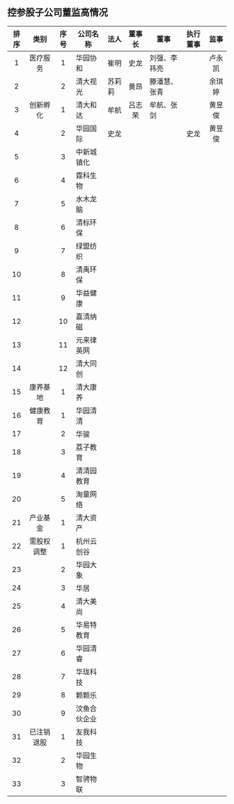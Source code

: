 ## 控参股子公司董监高情况


|排序|类别|序号|公司名称|法人|董事长|董事|执行董事|监事|
|:--:|:---:|:--:|----|----|:---:|----|:---:|:---:|
|1|医疗服务|1|华园协和|崔明|史龙|刘强、李祎亮||卢永凯|
|2||2|清大视光|苏莉莉|黄昂|滕潘慧、张青||余琪婷|
|3|创新孵化|1|清大和达|牟航|吕志荣|牟航、张剑||黄昱俊|
|4||2|华园国际|史龙|||史龙|黄昱俊|
|5||3|中新城镇化|||
|6||4|霆科生物|||
|7||5|水木龙脑|||
|8||6|清标环保|||
|9||7|绿盟纺织|||
|10||8|清禹环保|||
|11||9|华益健康|||
|12||10|嘉清纳磁|||
|13||11|元来律英网|||
|14||12|清大同创|||
|15|康养基地|1|清大康养|||
|16|健康教育|1|华园清清|||
|17||2|华骏|||
|18||3|荔子教育|||
|19||4|清清园教育|||
|20||5|淘童网络|||
|21|产业基金|1|清大资产|||
|22|需股权调整|1|杭州云创谷|||
|23||2|华园大象|||
|24||3|华居|||
|25||4|清大美尚|||
|26||5|华易特教育|||
|27||6|华园清睿|||
|28||7|华珑科技|||
|29||8|颗颗乐|||
|30||9|汶鱼合伙企业|||
|31|已注销退股|1|友我科技|||
|32||2|华园生物|||
|33||3|智骋物联|||

